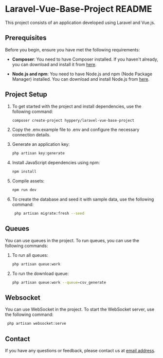 # Laravel-Vue-Base-Project README

This project consists of an application developed using Laravel and Vue.js.

## Prerequisites

Before you begin, ensure you have met the following requirements:

- **Composer**: You need to have Composer installed. If you haven't already, you can download and install it from [here](https://getcomposer.org/download/).

- **Node.js and npm**: You need to have Node.js and npm (Node Package Manager) installed. You can download and install Node.js from [here](https://nodejs.org/).

## Project Setup

1. To get started with the project and install dependencies, use the following command:

   ```bash
   composer create-project hyppery/laravel-vue-base-project
   ```
2. Copy the .env.example file to .env and configure the necessary connection details.

3. Generate an application key:
    ```bash
    php artisan key:generate
   ```
4. Install JavaScript dependencies using npm:
    ```bash
    npm install
   ```
5. Compile assets:
    ```bash
    npm run dev
   ```
6. To create the database and seed it with sample data, use the following command:
   ```bash
    php artisan migrate:fresh --seed
   ```

## Queues

You can use queues in the project. To run queues, you can use the following commands:

1. To run all queues:

    ```bash
    php artisan queue:work
    ```
2. To run the download queue:

    ```bash
    php artisan queue:work --queue=csv_generate
   ```

## Websocket
You can use WebSocket in the project. To start the WebSocket server, use the following command:

   ```bash
    php artisan websocket:serve
   ```

## Contact
If you have any questions or feedback, please contact us at <a href="mailto:oguzhan.hayrandere@outlook.com" target="_new">email address</a>.
